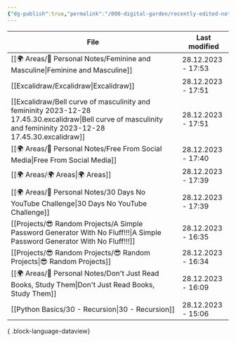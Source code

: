 ```yaml
---
{"dg-publish":true,"permalink":"/000-digital-garden/recently-edited-notes/","dgPassFrontmatter":true,"noteIcon":"3","created":"2023-12-14T09:05:52.599+05:30","updated":"2023-12-14T09:12:44.868+05:30"}
---
```


| File                                                                                                                                                               | Last modified      |
| ------------------------------------------------------------------------------------------------------------------------------------------------------------------ | ------------------ |
| [[🌍 Areas/📧 Personal Notes/Feminine and Masculine\|Feminine and Masculine]]                                                                                   | 28.12.2023 - 17:53 |
| [[Excalidraw/Excalidraw\|Excalidraw]]                                                                                                                           | 28.12.2023 - 17:51 |
| [[Excalidraw/Bell curve of masculinity and femininity 2023-12-28 17.45.30.excalidraw\|Bell curve of masculinity and femininity 2023-12-28 17.45.30.excalidraw]] | 28.12.2023 - 17:51 |
| [[🌍 Areas/📧 Personal Notes/Free From Social Media\|Free From Social Media]]                                                                                   | 28.12.2023 - 17:40 |
| [[🌍 Areas/🌍 Areas\|🌍 Areas]]                                                                                                                                 | 28.12.2023 - 17:39 |
| [[🌍 Areas/📧 Personal Notes/30 Days No YouTube Challenge\|30 Days No YouTube Challenge]]                                                                       | 28.12.2023 - 17:39 |
| [[Projects/😎 Random Projects/A Simple Password Generator With No Fluff!!!\|A Simple Password Generator With No Fluff!!!]]                                      | 28.12.2023 - 16:35 |
| [[Projects/😎 Random Projects/😎 Random Projects\|😎 Random Projects]]                                                                                          | 28.12.2023 - 16:34 |
| [[🌍 Areas/📧 Personal Notes/Don't Just Read Books, Study Them\|Don't Just Read Books, Study Them]]                                                             | 28.12.2023 - 16:09 |
| [[Python Basics/30 - Recursion\|30 - Recursion]]                                                                                                                | 28.12.2023 - 15:06 |

{ .block-language-dataview}